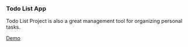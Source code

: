 ### Todo List App

Todo List Project is also a great management tool for organizing personal tasks.

[Demo](https://webapptodo.netlify.app/)
